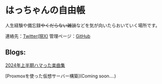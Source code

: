 # はっちゃんの自由帳

人生経験や備忘録~~やくだらない雑談~~などを気が向いたらおいていく場所です。

連絡先：[Twitter(現X)](https://x.com/obukun_quality?s=20)
管理ページ：[GitHub](https://github.com/Hatchan-Desire/Hatchan-Desire.github.io)

## Blogs:

[2024年上半期ハマった楽曲集](musics_e2024.md)

[Proxmoxを使った仮想サーバー構築](Coming soon....)
